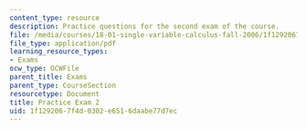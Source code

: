 ```yaml
---
content_type: resource
description: Practice questions for the second exam of the course.
file: /media/courses/18-01-single-variable-calculus-fall-2006/1f1292067f4d0302e6516daabe77d7ec_prexam2b.pdf
file_type: application/pdf
learning_resource_types:
- Exams
ocw_type: OCWFile
parent_title: Exams
parent_type: CourseSection
resourcetype: Document
title: Practice Exam 2
uid: 1f129206-7f4d-0302-e651-6daabe77d7ec
---
```

